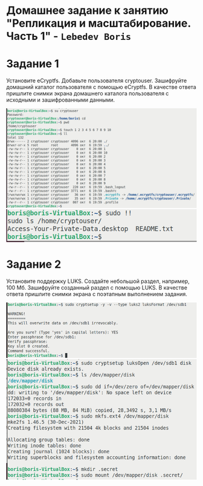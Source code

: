 # Домашнее задание к занятию "Репликация и масштабирование. Часть 1" - `Lebedev Boris`

# Задание 1
Установите eCryptfs.
Добавьте пользователя cryptouser.
Зашифруйте домашний каталог пользователя с помощью eCryptfs.
В качестве ответа пришлите снимки экрана домашнего каталога пользователя с исходными и зашифрованными данными.

![alt text](https://github.com/bris91/13-02/blob/f0841c0a87e1be68eddc12e20c40053d8fa4541d/1.png)
![alt text](https://github.com/bris91/13-02/blob/f0841c0a87e1be68eddc12e20c40053d8fa4541d/1.1.png)



# Задание 2
Установите поддержку LUKS.
Создайте небольшой раздел, например, 100 Мб.
Зашифруйте созданный раздел с помощью LUKS.
В качестве ответа пришлите снимки экрана с поэтапным выполнением задания.

![alt text](https://github.com/bris91/13-02/blob/f0841c0a87e1be68eddc12e20c40053d8fa4541d/2.png)
![alt text](https://github.com/bris91/13-02/blob/f0841c0a87e1be68eddc12e20c40053d8fa4541d/2.1.png)
